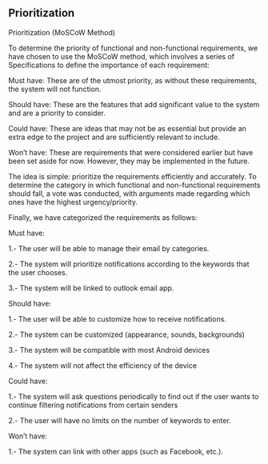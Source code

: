 ## Prioritization

Prioritization (MoSCoW Method)

To determine the priority of functional and non-functional requirements, we have chosen to use the MoSCoW method, which involves a series of Specifications to define the importance of each requirement:

Must have: These are of the utmost priority, as without these requirements, the system will not function.

Should have: These are the features that add significant value to the system and are a priority to consider.

Could have: These are ideas that may not be as essential but provide an extra edge to the project and are sufficiently relevant to include.

Won’t have: These are requirements that were considered earlier but have been set aside for now. However, they may be implemented in the future.

The idea is simple: prioritize the requirements efficiently and accurately. To determine the category in which functional and non-functional requirements should fall, a vote was conducted, with arguments made regarding which ones have the highest urgency/priority.

Finally, we have categorized the requirements as follows:

Must have:

1.-  The user will be able to manage their email by categories.


2.-  The system will prioritize notifications according to the keywords that the user
chooses.


3.- The system will be linked to outlook email app.


Should have:

1.- The user will be able to customize how to receive notifications.

2.- The system can be customized (appearance, sounds, backgrounds)

3.- The system will be compatible with most Android devices

4.- The system will not affect the efficiency of the device

Could have:

1.- The system will ask questions periodically to find out if the user wants to continue
filtering notifications from certain senders


2.- The user will have no limits on the number of keywords to enter.

Won’t have:

1.- The system can link with other apps (such as Facebook, etc.).







